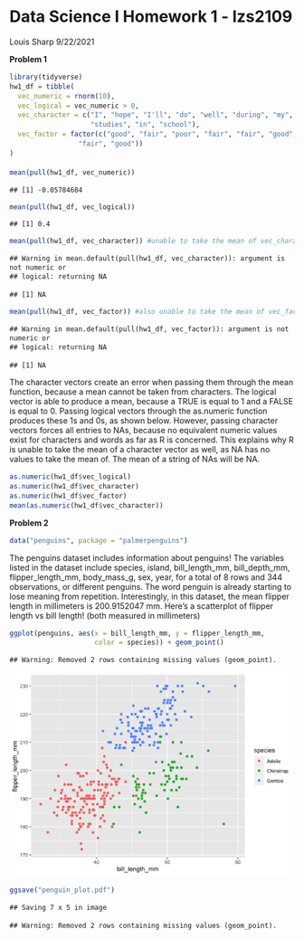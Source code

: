 Data Science I Homework 1 - lzs2109
================
Louis Sharp
9/22/2021

**Problem 1**

``` r
library(tidyverse)
hw1_df = tibble(
  vec_numeric = rnorm(10),
  vec_logical = vec_numeric > 0,
  vec_character = c("I", "hope", "I'll", "do", "well", "during", "my", 
                    "studies", "in", "school"),
  vec_factor = factor(c("good", "fair", "poor", "fair", "fair", "good", "poor", "poor",
                 "fair", "good"))
)

mean(pull(hw1_df, vec_numeric))
```

    ## [1] -0.05784684

``` r
mean(pull(hw1_df, vec_logical))
```

    ## [1] 0.4

``` r
mean(pull(hw1_df, vec_character)) #unable to take the mean of vec_character
```

    ## Warning in mean.default(pull(hw1_df, vec_character)): argument is not numeric or
    ## logical: returning NA

    ## [1] NA

``` r
mean(pull(hw1_df, vec_factor)) #also unable to take the mean of vec_factor
```

    ## Warning in mean.default(pull(hw1_df, vec_factor)): argument is not numeric or
    ## logical: returning NA

    ## [1] NA

The character vectors create an error when passing them through the mean
function, because a mean cannot be taken from characters. The logical
vector is able to produce a mean, because a TRUE is equal to 1 and a
FALSE is equal to 0. Passing logical vectors through the as.numeric
function produces these 1s and 0s, as shown below. However, passing
character vectors forces all entries to NAs, because no equivalent
numeric values exist for characters and words as far as R is concerned.
This explains why R is unable to take the mean of a character vector as
well, as NA has no values to take the mean of. The mean of a string of
NAs will be NA.

``` r
as.numeric(hw1_df$vec_logical)
as.numeric(hw1_df$vec_character)
as.numeric(hw1_df$vec_factor)
mean(as.numeric(hw1_df$vec_character))
```

**Problem 2**

``` r
data("penguins", package = "palmerpenguins")
```

The penguins dataset includes information about penguins! The variables
listed in the dataset include species, island, bill\_length\_mm,
bill\_depth\_mm, flipper\_length\_mm, body\_mass\_g, sex, year, for a
total of 8 rows and 344 observations, or different penguins. The word
penguin is already starting to lose meaning from repetition.
Interestingly, in this dataset, the mean flipper length in millimeters
is 200.9152047 mm. Here’s a scatterplot of flipper length vs bill
length! (both measured in millimeters)

``` r
ggplot(penguins, aes(x = bill_length_mm, y = flipper_length_mm, 
                     color = species)) + geom_point()
```

    ## Warning: Removed 2 rows containing missing values (geom_point).

![](p8105_hw1_lzs2109_files/figure-gfm/unnamed-chunk-4-1.png)<!-- -->

``` r
ggsave("penguin_plot.pdf")
```

    ## Saving 7 x 5 in image

    ## Warning: Removed 2 rows containing missing values (geom_point).
